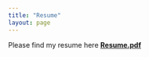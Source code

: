 ```yaml
---
title: "Resume"
layout: page
---
```


Please find my resume here [**Resume.pdf**](https://github.com/benoit-liquet/benoit-liquet.github.io/blob/master/Resume/Resume_benoit_liquet_Mars_2019.pdf)